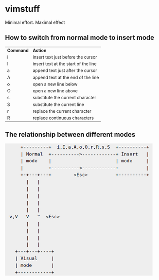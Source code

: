 # vimstuff

Minimal effort. Maximal effect

## How to switch from normal mode to insert mode

<table>
	<tr>
		<td><b>Command</b></td>
		<td><b>Action</b></td>
    </tr>
	<tr>
		<td>i</td>
		<td>insert text just before the cursor</td>
	</tr>
	<tr>
		<td>I</td>
		<td>insert text at the start of the line</td>
	</tr>
	<tr>
		<td>a</td>
		<td>append text just after the cursor</td>
	</tr>
	<tr>
		<td>A</td>
		<td>append text at the end of the line</td>
	</tr>
	<tr>
		<td>o</td>
		<td>open a new line below</td>
	</tr>
	<tr>
		<td>O</td>
		<td>open a new line above</td>
	</tr>
	<tr>
		<td>s</td>
		<td>substitute the current character</td>
	</tr>
	<tr>
		<td>S</td>
		<td>substitute the current line</td>
	</tr>
	<tr>
		<td>r</td>
		<td>replace the current character</td>
	</tr>
	<tr>
		<td>R</td>
		<td>replace continuous characters</td>
	</tr>
</table>

## The relationship between different modes

![relationship_between_different_modes](https://raw.githubusercontent.com/heray1990/vimstuff/master/images/modes.png)